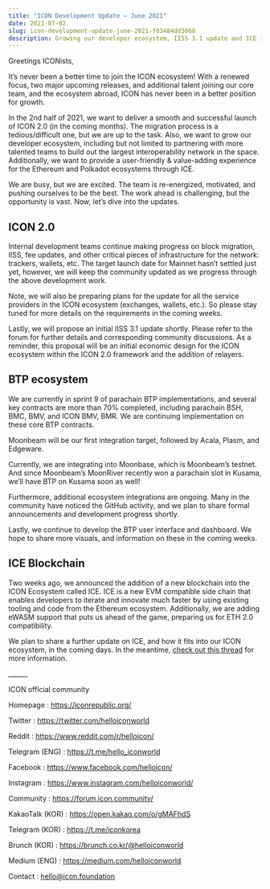 ```yaml
---
title: "ICON Development Update — June 2021"
date: 2021-07-02
slug: icon-development-update-june-2021-f03484dd3068
description: Growing our developer ecosystem, IISS 3.1 update and ICE is a new EVM compatible side chain
---
```


Greetings ICONists,

It’s never been a better time to join the ICON ecosystem! With a renewed focus, two major upcoming releases, and additional talent joining our core team, and the ecosystem abroad, ICON has never been in a better position for growth.

In the 2nd half of 2021, we want to deliver a smooth and successful launch of ICON 2.0 (in the coming months). The migration process is a tedious/difficult one, but we are up to the task. Also, we want to grow our developer ecosystem, including but not limited to partnering with more talented teams to build out the largest interoperability network in the space. Additionally, we want to provide a user-friendly & value-adding experience for the Ethereum and Polkadot ecosystems through ICE.

We are busy, but we are excited. The team is re-energized, motivated, and pushing ourselves to be the best. The work ahead is challenging, but the opportunity is vast. Now, let’s dive into the updates.

## ICON 2.0

Internal development teams continue making progress on block migration, IISS, fee updates, and other critical pieces of infrastructure for the network: trackers, wallets, etc. The target launch date for Mainnet hasn’t settled just yet, however, we will keep the community updated as we progress through the above development work.

Note, we will also be preparing plans for the update for all the service providers in the ICON ecosystem (exchanges, wallets, etc.). So please stay tuned for more details on the requirements in the coming weeks.

Lastly, we will propose an initial IISS 3.1 update shortly. Please refer to the forum for further details and corresponding community discussions. As a reminder, this proposal will be an initial economic design for the ICON ecosystem within the ICON 2.0 framework and the addition of relayers.

## BTP ecosystem

We are currently in sprint 9 of parachain BTP implementations, and several key contracts are more than 70% completed, including parachain BSH, BMC, BMV, and ICON BMV, BMR. We are continuing implementation on these core BTP contracts.

Moonbeam will be our first integration target, followed by Acala, Plasm, and Edgeware.

Currently, we are integrating into Moonbase, which is Moonbeam’s testnet. And since Moonbeam’s MoonRiver recently won a parachain slot in Kusama, we’ll have BTP on Kusama soon as well!

Furthermore, additional ecosystem integrations are ongoing. Many in the community have noticed the GitHub activity, and we plan to share formal announcements and development progress shortly.

Lastly, we continue to develop the BTP user interface and dashboard. We hope to share more visuals, and information on these in the coming weeks.

## ICE Blockchain

Two weeks ago, we announced the addition of a new blockchain into the ICON Ecosystem called ICE. ICE is a new EVM compatible side chain that enables developers to iterate and innovate much faster by using existing tooling and code from the Ethereum ecosystem. Additionally, we are adding eWASM support that puts us ahead of the game, preparing us for ETH 2.0 compatibility.

We plan to share a further update on ICE, and how it fits into our ICON ecosystem, in the coming days. In the meantime, [check out this thread](https://twitter.com/helloiconworld/status/1404610907800358913) for more information.

\_\_\_\_\_\_

ICON official community

Homepage : <https://iconrepublic.org/>

Twitter : <https://twitter.com/helloiconworld>

Reddit : <https://www.reddit.com/r/helloicon/>

Telegram (ENG) : <https://t.me/hello_iconworld>

Facebook : <https://www.facebook.com/helloicon/>

Instagram : <https://www.instagram.com/helloiconworld/>

Community : <https://forum.icon.community/>

KakaoTalk (KOR) : <https://open.kakao.com/o/gMAFhdS>

Telegram (KOR) : <https://t.me/iconkorea>

Brunch (KOR) : <https://brunch.co.kr/@helloiconworld>

Medium (ENG) : <https://medium.com/helloiconworld>

Contact : hello@icon.foundation

